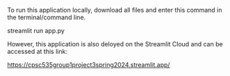 To run this application locally, download all files and enter this command in the terminal/command line.

streamlit run app.py

However, this application is also deloyed on the Streamlit Cloud and can be accessed at this link:

https://cpsc535group1project3spring2024.streamlit.app/
